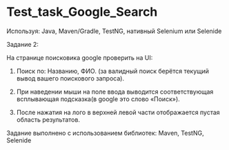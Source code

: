 # Test_task_Google_Search
Используя: Java, Maven/Gradle, TestNG, нативный Selenium или Selenide

Задание 2:
 
На странице поисковика google проверить на UI:
 
1)  Поиск по: Названию, ФИО. (за валидный поиск берётся текущий вывод вашего поискового запроса).
 
2) При наведении мыши на поле ввода выводится соответствующая всплывающая подсказка(в google это слово «Поиск»).
 
3) После нажатия на лого в верхней левой части отображается пустая область результатов.


Задание выполнено с использованием библиотек: Maven, TestNG, Selenide
